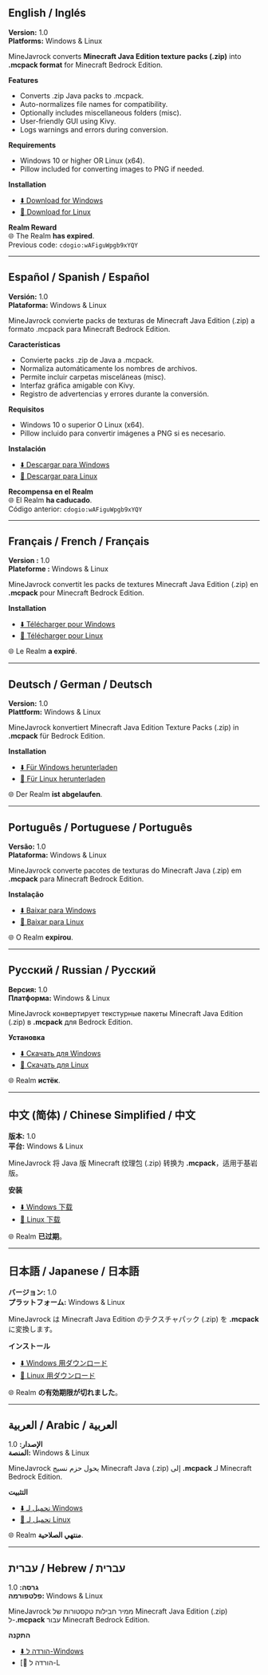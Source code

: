 ## English / Inglés

**Version:** 1.0  
**Platforms:** Windows & Linux  

MineJavrock converts **Minecraft Java Edition texture packs (.zip)** into **.mcpack format** for Minecraft Bedrock Edition.  

**Features**  
- Converts .zip Java packs to .mcpack.  
- Auto-normalizes file names for compatibility.  
- Optionally includes miscellaneous folders (misc).  
- User-friendly GUI using Kivy.  
- Logs warnings and errors during conversion.  

**Requirements**  
- Windows 10 or higher OR Linux (x64).  
- Pillow included for converting images to PNG if needed.  

**Installation**  
- [⬇️ Download for Windows](https://www.dropbox.com/scl/fi/j9rafqhwkqehkx50t0mra/MineJavrock-Installer.exe?rlkey=lk9cogu93puic7hwpo80l9tg6&st=u95ijvji&dl=1)  
- [🐧 Download for Linux](https://www.dropbox.com/scl/fi/baotwsn3ek2rc1maj2cj3/MineJavrock-LINUX?rlkey=mz7dgl9jwvm7stwswjqec59q5&st=7jf0r13w&dl=0)  

**Realm Reward**  
🌐 The Realm **has expired**.  
Previous code: `cdogio:wAFiguWpgb9xYQY`  

---

## Español / Spanish / Español

**Versión:** 1.0  
**Plataforma:** Windows & Linux  

MineJavrock convierte packs de texturas de Minecraft Java Edition (.zip) a formato .mcpack para Minecraft Bedrock Edition.  

**Características**  
- Convierte packs .zip de Java a .mcpack.  
- Normaliza automáticamente los nombres de archivos.  
- Permite incluir carpetas misceláneas (misc).  
- Interfaz gráfica amigable con Kivy.  
- Registro de advertencias y errores durante la conversión.  

**Requisitos**  
- Windows 10 o superior O Linux (x64).  
- Pillow incluido para convertir imágenes a PNG si es necesario.  

**Instalación**  
- [⬇️ Descargar para Windows](https://www.dropbox.com/scl/fi/j9rafqhwkqehkx50t0mra/MineJavrock-Installer.exe?rlkey=lk9cogu93puic7hwpo80l9tg6&st=u95ijvji&dl=1)  
- [🐧 Descargar para Linux](https://www.dropbox.com/scl/fi/baotwsn3ek2rc1maj2cj3/MineJavrock-LINUX?rlkey=mz7dgl9jwvm7stwswjqec59q5&st=7jf0r13w&dl=0)  

**Recompensa en el Realm**  
🌐 El Realm **ha caducado**.  
Código anterior: `cdogio:wAFiguWpgb9xYQY`  

---

## Français / French / Français

**Version :** 1.0  
**Plateforme :** Windows & Linux  

MineJavrock convertit les packs de textures Minecraft Java Edition (.zip) en **.mcpack** pour Minecraft Bedrock Edition.  

**Installation**  
- [⬇️ Télécharger pour Windows](https://www.dropbox.com/scl/fi/j9rafqhwkqehkx50t0mra/MineJavrock-Installer.exe?rlkey=lk9cogu93puic7hwpo80l9tg6&st=u95ijvji&dl=1)  
- [🐧 Télécharger pour Linux](https://www.dropbox.com/scl/fi/baotwsn3ek2rc1maj2cj3/MineJavrock-LINUX?rlkey=mz7dgl9jwvm7stwswjqec59q5&st=7jf0r13w&dl=0)  

🌐 Le Realm **a expiré**.  

---

## Deutsch / German / Deutsch

**Version:** 1.0  
**Plattform:** Windows & Linux  

MineJavrock konvertiert Minecraft Java Edition Texture Packs (.zip) in **.mcpack** für Bedrock Edition.  

**Installation**  
- [⬇️ Für Windows herunterladen](https://www.dropbox.com/scl/fi/j9rafqhwkqehkx50t0mra/MineJavrock-Installer.exe?rlkey=lk9cogu93puic7hwpo80l9tg6&st=u95ijvji&dl=1)  
- [🐧 Für Linux herunterladen](https://www.dropbox.com/scl/fi/baotwsn3ek2rc1maj2cj3/MineJavrock-LINUX?rlkey=mz7dgl9jwvm7stwswjqec59q5&st=7jf0r13w&dl=0)  

🌐 Der Realm **ist abgelaufen**.  

---

## Português / Portuguese / Português

**Versão:** 1.0  
**Plataforma:** Windows & Linux  

MineJavrock converte pacotes de texturas do Minecraft Java (.zip) em **.mcpack** para Minecraft Bedrock Edition.  

**Instalação**  
- [⬇️ Baixar para Windows](https://www.dropbox.com/scl/fi/j9rafqhwkqehkx50t0mra/MineJavrock-Installer.exe?rlkey=lk9cogu93puic7hwpo80l9tg6&st=u95ijvji&dl=1)  
- [🐧 Baixar para Linux](https://www.dropbox.com/scl/fi/baotwsn3ek2rc1maj2cj3/MineJavrock-LINUX?rlkey=mz7dgl9jwvm7stwswjqec59q5&st=7jf0r13w&dl=0)  

🌐 O Realm **expirou**.  

---

## Русский / Russian / Русский

**Версия:** 1.0  
**Платформа:** Windows & Linux  

MineJavrock конвертирует текстурные пакеты Minecraft Java Edition (.zip) в **.mcpack** для Bedrock Edition.  

**Установка**  
- [⬇️ Скачать для Windows](https://www.dropbox.com/scl/fi/j9rafqhwkqehkx50t0mra/MineJavrock-Installer.exe?rlkey=lk9cogu93puic7hwpo80l9tg6&st=u95ijvji&dl=1)  
- [🐧 Скачать для Linux](https://www.dropbox.com/scl/fi/baotwsn3ek2rc1maj2cj3/MineJavrock-LINUX?rlkey=mz7dgl9jwvm7stwswjqec59q5&st=7jf0r13w&dl=0)  

🌐 Realm **истёк**.  

---

## 中文 (简体) / Chinese Simplified / 中文

**版本:** 1.0  
**平台:** Windows & Linux  

MineJavrock 将 Java 版 Minecraft 纹理包 (.zip) 转换为 **.mcpack**，适用于基岩版。  

**安装**  
- [⬇️ Windows 下载](https://www.dropbox.com/scl/fi/j9rafqhwkqehkx50t0mra/MineJavrock-Installer.exe?rlkey=lk9cogu93puic7hwpo80l9tg6&st=u95ijvji&dl=1)  
- [🐧 Linux 下载](https://www.dropbox.com/scl/fi/baotwsn3ek2rc1maj2cj3/MineJavrock-LINUX?rlkey=mz7dgl9jwvm7stwswjqec59q5&st=7jf0r13w&dl=0)  

🌐 Realm **已过期**。  

---

## 日本語 / Japanese / 日本語

**バージョン:** 1.0  
**プラットフォーム:** Windows & Linux  

MineJavrock は Minecraft Java Edition のテクスチャパック (.zip) を **.mcpack** に変換します。  

**インストール**  
- [⬇️ Windows 用ダウンロード](https://www.dropbox.com/scl/fi/j9rafqhwkqehkx50t0mra/MineJavrock-Installer.exe?rlkey=lk9cogu93puic7hwpo80l9tg6&st=u95ijvji&dl=1)  
- [🐧 Linux 用ダウンロード](https://www.dropbox.com/scl/fi/baotwsn3ek2rc1maj2cj3/MineJavrock-LINUX?rlkey=mz7dgl9jwvm7stwswjqec59q5&st=7jf0r13w&dl=0)  

🌐 Realm **の有効期限が切れました**。  

---

## العربية / Arabic / العربية

**الإصدار:** 1.0  
**المنصة:** Windows & Linux  

MineJavrock يحول حزم نسيج Minecraft Java (.zip) إلى **.mcpack** لـ Minecraft Bedrock Edition.  

**التثبيت**  
- [⬇️ تحميل لـ Windows](https://www.dropbox.com/scl/fi/j9rafqhwkqehkx50t0mra/MineJavrock-Installer.exe?rlkey=lk9cogu93puic7hwpo80l9tg6&st=u95ijvji&dl=1)  
- [🐧 تحميل لـ Linux](https://www.dropbox.com/scl/fi/baotwsn3ek2rc1maj2cj3/MineJavrock-LINUX?rlkey=mz7dgl9jwvm7stwswjqec59q5&st=7jf0r13w&dl=0)  

🌐 Realm **منتهي الصلاحية**.  

---

## עברית / Hebrew / עברית

**גרסה:** 1.0  
**פלטפורמה:** Windows & Linux  

MineJavrock ממיר חבילות טקסטורות של Minecraft Java Edition (.zip) ל-**.mcpack** עבור Minecraft Bedrock Edition.  

**התקנה**  
- [⬇️ הורדה ל-Windows](https://www.dropbox.com/scl/fi/j9rafqhwkqehkx50t0mra/MineJavrock-Installer.exe?rlkey=lk9cogu93puic7hwpo80l9tg6&st=u95ijvji&dl=1)  
- [🐧 הורדה ל-L

